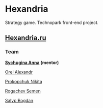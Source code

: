 # Hexandria
Strategy game. Technopark front-end project.

## [Hexandria.ru](https://hexandria.ru/)

### Team
__[Sychugina Anna](https://github.com/sychuginaanna) (mentor)__

[Orel Alexandr](https://github.com/aorel)

[Prokopchuk Nikita](https://github.com/Intaco)

[Rogachev Semen](https://github.com/Metalluga)

[Salyp Bogdan](https://github.com/trntga)
